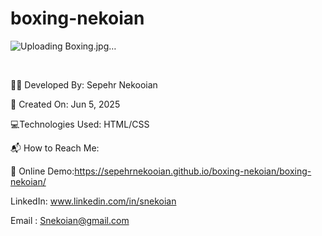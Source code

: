 # boxing-nekoian
![Uploading Boxing.jpg…]()



<br>

👨‍💻 Developed By: Sepehr Nekooian

📅 Created On: Jun 5, 2025

💻Technologies Used: HTML/CSS 

📬 How to Reach Me:


🔗 Online Demo:https://sepehrnekooian.github.io/boxing-nekoian/boxing-nekoian/

LinkedIn: www.linkedin.com/in/snekoian

Email : Snekoian@gmail.com
